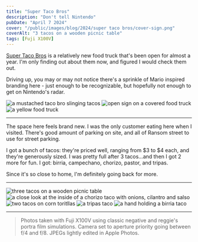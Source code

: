 ```yaml
---
title: "Super Taco Bros"
description: "Don't tell Nintendo"
pubDate: "April 7 2024"
cover: "/public/images/blog/2024/super taco bros/cover-sign.png"
coverAlt: "3 tacos on a wooden picnic table"
tags: [Fuji X100V]
---
```


[Super Taco Bros](https://maps.app.goo.gl/AmNnUEAjAHNRYkVs6) is a relatively new food truck that's been open for almost a year. I'm only finding out about them now, and figured I would check them out.

Driving up, you may or may not notice there's a sprinkle of Mario inspired branding here - just enough to be recognizable, but hopefully not enough to get on Nintendo's radar.

![a mustached taco bro slinging tacos](/images/blog/2024/super%20taco%20bros/mascot.png)
![open sign on a covered food truck](/images/blog/2024/super%20taco%20bros/open-sign.png)
![a yellow food truck](/images/blog/2024/super%20taco%20bros/truck-diagonal.png)

---

The space here feels brand new. I was the only customer eating here when I visited. There's good amount of parking on site, and all of Ransom street to use for street parking.

I got a bunch of tacos: they're priced well, ranging from $3 to $4 each, and they're generously sized. I was pretty full after 3 tacos...and then I got 2 more for fun. I got: birria, campechano, chorizo, pastor, and tripas.

Since it's so close to home, I'm definitely going back for more.

---

![three tacos on a wooden picnic table](/images/blog/2024/super%20taco%20bros/three-tacos.png)
![a close look at the inside of a chorizo taco with onions, cilantro and salso](/images/blog/2024/super%20taco%20bros/cover-closeup.png)
![two tacos on corn toritllas](/images/blog/2024/super%20taco%20bros/birria-and-tripa-on-corn.png)
![a tripas taco](/images/blog/2024/super%20taco%20bros/tripa.png)
![a hand holding a birria taco](/images/blog/2024/super%20taco%20bros/tripas-handheld-2.png)

---

> Photos taken with Fuji X100V using classic negative and reggie's portra film simulations. Camera set to aperture priority going between f/4 and f/8. JPEGs lightly edited in Apple Photos.
